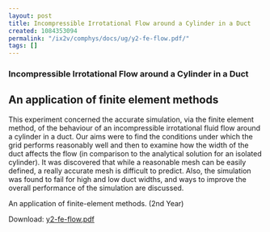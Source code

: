 ```yaml
---
layout: post
title: Incompressible Irrotational Flow around a Cylinder in a Duct
created: 1084353094
permalink: "/ix2v/comphys/docs/ug/y2-fe-flow.pdf/"
tags: []
---
```

### Incompressible Irrotational Flow around a Cylinder in a Duct
## An application of finite element methods
This experiment concerned the accurate simulation,
via the finite element method, of the behaviour of an
incompressible irrotational fluid flow around a cylinder
in a duct. Our aims were to find the conditions under
which the grid performs reasonably well and then to
examine how the width of the duct affects the flow (in
comparison to the analytical solution for an isolated
cylinder). It was discovered that while a reasonable
mesh can be easily defined, a really accurate mesh is
difficult to predict. Also, the simulation was found to
fail for high and low duct widths, and ways to improve
the overall performance of the simulation are
discussed.

An application of finite-element methods. (2nd Year)


Download: <a href="/page/files/y2-fe-flow.pdf">y2-fe-flow.pdf</a>
